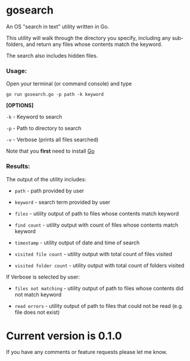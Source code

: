 # gosearch

An OS "search in text" utility written in Go. 

This utility will walk through the directory you specify, including any sub-folders, and return any files whose contents match the keyword.

The search also includes hidden files.

### Usage:

Open your terminal (or command console) and type
```
go run gosearch.go -p path -k keyword
```

**[OPTIONS]**

`-k` - Keyword to search

`-p` - Path to directory to search

`-v` - Verbose (prints all files searched)


Note that you **first** need to install  <a href="https://golang.org/" target="_blank">Go</a>

### Results:

The output of the utility includes:

- `path` - path provided by user

- `keyword` - search term provided by user 

- `files` - utility output of path to files whose contents match keyword

- `find count` - utility output with count of files whose contents match keyword

- `timestamp` - utility output of date and time of search

- `visited file count` - utility output with total count of files visited

- `visited folder count` - utility output with total count of folders visited

If Verbose is selected by user:

- `files not matching` - utility output of path to files whose contents did not match keyword

- `read errors` - utility output of path to files that could not be read (e.g. file does not exist)  


Current version is 0.1.0
=========================

If you have any comments or feature requests please let me know.